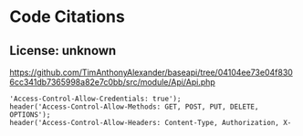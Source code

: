 # Code Citations

## License: unknown
https://github.com/TimAnthonyAlexander/baseapi/tree/04104ee73e04f8306cc341db7365998a82e7c0bb/src/module/Api/Api.php

```
'Access-Control-Allow-Credentials: true');
header('Access-Control-Allow-Methods: GET, POST, PUT, DELETE, OPTIONS');
header('Access-Control-Allow-Headers: Content-Type, Authorization, X-
```
